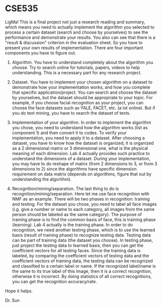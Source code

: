 # CSE535
LigMa!
This is a final project not just a research reading and summary, which means you need to actually implement the algorithm you selected to process a certain dataset (search and choose by yourselves) to see the performance and demonstrate your results. You also can see that there is a "result & discussion" criterion in the evaluation sheet. So you have to present your own results of implementation. There are four important components you have to figure out.

1. Algorithm. You have to understand completely about the algorithm you choose. Try to search online for tutorials, papers, videos to help understanding. This is a necessary part for any research project. 

2. Dataset. You have to implement your chosen algorithm on a dataset to demonstrate how your implementation works, and how you complete that specific application/project. You can search and choose the dataset by yourselves, but  the dataset should be appropriate to your topic. For example, if you choose facial recognition as your project, you can choose the face datasets such as YALE, FACET, etc. (a lot online). But if you do text mining, you have to search the dataset of texts. 

3. Implementation of your algorithm. In order to implement the algorithm you chose, you need to understand how the algorithm works (list as component 1) and then convert it to codes. To verify your implementation, you need to apply it to a dataset. After choosing a dataset, you have to know how the dataset is organized, it is organized as a 2 dimensional matrix or 3 dimensional one, what is the physical meaning of each dimension. Lab 4 actually provides such practice to understand the dimensions of a dataset. During your implementation, you may have to do reshape of matrix (from 2 dimensions to 3, or from 3 dimensions to 2) since the algorithms have specific dimension requirement on data matrix (depends on algorithms, figure that out by understanding the algortihm).

4. Recognition/mining/separation. The last thing to do is recognition/mining/separation. Here let me use face recognition with NMF as an example. There will be two phases in recognition: training and testing. For the dataset you chose, you need to label all face images (i.g. give a number or name to each category, all images from the same person should be labeled as the same category). The purpose of training phase is to find the common basis of face, this is training phase (learning). Lab 4 actually is the training phase. In order to do recognition, we need another testing phase, which is to use the learned basis (result of training phase) to recognize testing data. Testing data can be part of training data (the dataset you choose). In testing phase, just project the testing data to learned basis, then you can get the coefficient vectors for all testing faces. Since the training data is labeled, by comparing the coefficient vectors of testing data and the coefficient vectors of training data, the testing data can be recognized and classified to a certain label or name. If the recognized label/name is the same to its true label of this image, then it is a correct recognition, otherwise it is incorrect. By doing statistics of all correct recognitions, you can get the recognition accuracy/rate.

Hope it helps. 

Dr. Sun
